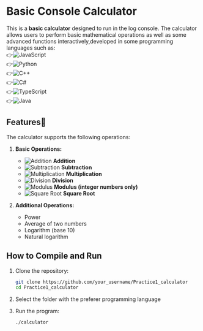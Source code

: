 # Basic Console Calculator

This is a **basic calculator** designed to run in the log console. The calculator allows users to perform basic mathematical operations as well as some advanced functions interactively,developed in some programming languages such as:<br>
   👉![JavaScript](https://img.shields.io/badge/JavaScript-F7DF1E?style=for-the-badge&logo=javascript&logoColor=black)<br>
   👉![Python](https://img.shields.io/badge/Python-3776AB?style=for-the-badge&logo=python&logoColor=white)<br>
   👉![C++](https://img.shields.io/badge/C++-00599C?style=for-the-badge&logo=c%2B%2B&logoColor=white)<br>
   👉![C#](https://img.shields.io/badge/C%23-239120?style=for-the-badge&logo=c-sharp&logoColor=white)<br>
   👉![TypeScript](https://img.shields.io/badge/TypeScript-007ACC?style=for-the-badge&logo=typescript&logoColor=white)<br>
   👉![Java](https://img.shields.io/badge/Java-007396?style=for-the-badge&logo=java&logoColor=white)<br>
   
## **Features**🚩

The calculator supports the following operations:

1. **Basic Operations:**
   - ![Addition](https://img.icons8.com/color/48/000000/plus-math.png) **Addition**
   - ![Subtraction](https://img.icons8.com/color/48/000000/minus-math.png) **Subtraction**
   - ![Multiplication](https://img.icons8.com/color/48/000000/multiply.png) **Multiplication**
   - ![Division](https://img.icons8.com/color/48/000000/divide.png) **Division**
   - ![Modulus](https://img.icons8.com/color/48/000000/percentage.png) **Modulus (integer numbers only)** 
   - ![Square Root](https://img.icons8.com/color/48/000000/square-root.png) **Square Root**


2. **Additional Operations:**
   - Power
   - Average of two numbers
   - Logarithm (base 10)
   - Natural logarithm


## **How to Compile and Run**

1. Clone the repository:
   ```bash
   git clone https://github.com/your_username/Practice1_calculator
   cd Practice1_calculator
2. Select the folder with the preferer programming language
   
4. Run the program:
   ```bash
   ./calculator
